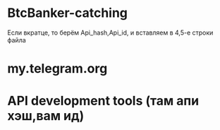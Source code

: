 # BtcBanker-catching
 Если вкратце, то берём Api_hash,Api_id, и вставляем в 4,5-е строки файла

# my.telegram.org 
# API development tools (там апи хэш,вам ид)
